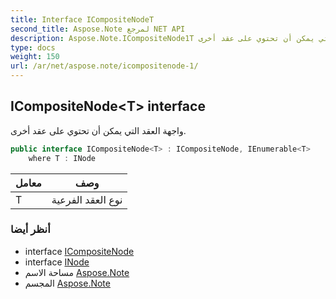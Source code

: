 ```yaml
---
title: Interface ICompositeNodeT
second_title: Aspose.Note لمرجع NET API
description: Aspose.Note.ICompositeNode1T واجهه المستخدم. واجهة العقد التي يمكن أن تحتوي على عقد أخرى.
type: docs
weight: 150
url: /ar/net/aspose.note/icompositenode-1/
---
```

## ICompositeNode&lt;T&gt; interface

واجهة العقد التي يمكن أن تحتوي على عقد أخرى.

```csharp
public interface ICompositeNode<T> : ICompositeNode, IEnumerable<T>
    where T : INode
```

| معامل | وصف |
| --- | --- |
| T | نوع العقد الفرعية |

### أنظر أيضا

* interface [ICompositeNode](../icompositenode/)
* interface [INode](../inode/)
* مساحة الاسم [Aspose.Note](../../aspose.note/)
* المجسم [Aspose.Note](../../)


